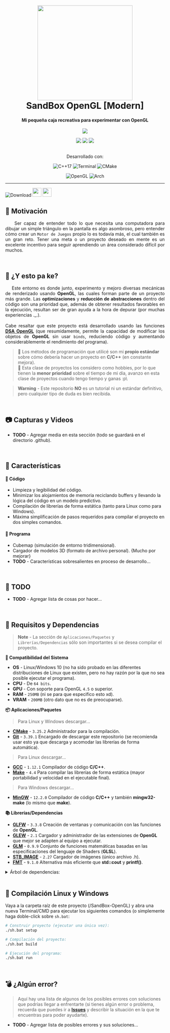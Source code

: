 <!--
=====> ENCABEZADO <=====
-->
<div align="center">
    <h1>
        <img src="https://avatars.githubusercontent.com/u/47906376?v=4" width="300">
        <br>SandBox OpenGL [Modern]
    </h1>
    <h4>Mi pequeña caja recreativa para experimentar con OpenGL</h4>

[![](https://dcbadge.vercel.app/api/server/VA5ENPXWPJ)](https://discord.gg/VA5ENPXWPJ)

[![](https://img.shields.io/github/release/HiperDoo/SandBox-OpenGL?style=for-the-badge&logo=Github&color=blue)](https://github.com/HiperDoo/SandBox-OpenGL/releases)
[![](https://img.shields.io/github/last-commit/HiperDoo/SandBox-OpenGL?style=for-the-badge&logo=Github&color=19A1CA)](https://github.com/HiperDoo/SandBox-OpenGL)
[![](https://img.shields.io/github/stars/HiperDoo/SandBox-OpenGL?style=for-the-badge&logo=Github&color=yellow)](https://github.com/HiperDoo/SandBox-OpenGL/stargazers)
    <br><br><p>Desarrollado con:</p>

![C++17](https://img.shields.io/badge/C++17-%2300599C.svg?style=for-the-badge&logo=c%2B%2B&logoColor=white)
![Terminal](https://img.shields.io/badge/GCC%2012.2.1-%234D4D4D.svg?style=for-the-badge&logo=windows-terminal&logoColor=white)
![CMake](https://img.shields.io/badge/CMake%203.25.2-%23008FBA.svg?style=for-the-badge&logo=cmake&logoColor=white)

![OpenGL](https://img.shields.io/badge/OpenGL%204.5-%23FFFFFF.svg?style=for-the-badge&logo=opengl)
![Arch](https://img.shields.io/badge/Arch%20Linux-1793D1?logo=arch-linux&logoColor=fff&style=for-the-badge)
</div>

<!--
=====> CUERPO <=====
-->

---
![Download](https://img.shields.io/badge/Descargar%20x64-0.0.1-%234ea94b.svg?style=for-the-badge)
<img src="https://github.com/HiperDoo/media/blob/main/icons/w10.png" width="28">
<img src="https://github.com/HiperDoo/media/blob/main/icons/linux.png" width="28">
<br>

## 🌟 Motivación
<p align="justify">
    &nbsp;&nbsp;&nbsp;&nbsp;Ser capaz de entender todo lo que necesita una computadora para dibujar un simple triángulo en la pantalla es algo asombroso, pero entender cómo crear un <code>Motor de Juegos</code> propio lo es todavía más, el cual también es un gran reto. Tener una meta o un proyecto deseado en mente es un excelente incentivo para seguir aprendiendo un área considerado difícil por muchos.
</p>
<br>

## 🧩 ¿Y esto pa ke?
<p align="justify">
    &nbsp;&nbsp;&nbsp;&nbsp;Este entorno es donde junto, experimento y mejoro diversas mecánicas de renderizado usando <strong>OpenGL</strong>, las cuales forman parte de un proyecto más grande. Las <strong>optimizaciones</strong> y <strong>reducción de abstracciones</strong> dentro del código son una prioridad que, además de obtener resultados favorables en la ejecución, resultan ser de gran ayuda a la hora de depurar (por muchas experiencias ._.).
    <br><br>Cabe resaltar que este proyecto está desarrollado usando las funciones <a href="https://www.khronos.org/opengl/wiki/Direct_State_Access#:~:text=Direct%20State%20Access%20(DSA)%20is,all%20parts%20of%20an%20application."><strong>DSA OpenGL</strong></a> (que resumidamente, permite la capacidad de modificar los objetos de <strong>OpenGL</strong> sin usar <code>binds</code>, reduciendo código y aumentando considerablemente el rendimiento del programa).
</p>

> 📌 Los métodos de programación que utilicé son mi **propio estándar** sobre cómo debería hacer un proyecto en **C/C++** (en constante mejora).\
📌 Esta clase de proyectos los considero como hobbies, por lo que tienen la **menor prioridad** sobre el tiempo de mi día, avanzo en esta clase de proyectos cuando tengo tiempo y ganas :p\

> **Warning** - Este repositorio **NO** es un tutorial ni un estándar definitivo, pero cualquier tipo de duda es bien recibida.

<br>

## 📷 Capturas y Videos
* **TODO** - Agregar media en esta sección (todo se guardará en el directorio .github).

<br>

## 🏅 Características
#### 🔶 Código
* Limpieza y legibilidad del código.
* Minimizar los alojamientos de memoria reciclando buffers y llevando la lógica del código en un modelo predictivo.
* Compilación de librerías de forma estática (tanto para Linux como para Windows).
* Máxima simplificación de pasos requeridos para compilar el proyecto en dos simples comandos.
#### 🔶 Programa
* Cubemap (simulación de entorno tridimensional).
* Cargador de modelos 3D (formato de archivo personal). {Mucho por mejorar}
* **TODO** - Características sobresalientes en proceso de desarrollo...

<br>

## 📜 TODO
* **TODO** - Agregar lista de cosas por hacer...

<br>

## 🧰 Requisitos y Dependencias
> **Note** - La sección de `Aplicaciones/Paquetes` y `Librerías/Dependencias` sólo son importantes si se desea compilar el proyecto.

**🔩 Compatibilidad del Sistema**
* **OS** - Linux/Windows 10 (no ha sido probado en las diferentes distribuciones de Linux que existen, pero no hay razón por la que no sea posible ejecutar el programa).
* **CPU** - De `64 bits`.
* **GPU** - Con soporte para OpenGL `4.5` o superior.
* **RAM** - `250MB` (ni se para que especifico esto xd).
* **VRAM** - `200MB` (otro dato que no es de preocuparse).

**📦 Aplicaciones/Paquetes**
> Para Linux y Windows descargar...
* **[CMake](https://cmake.org/download/)** - `3.25.2` Administrador para la compilación.
* **[Git](https://git-scm.com/downloads)** - `3.39.1` Encargado de descargar este repositorio (se recomienda usar esto ya que descarga y acomodar las librerías de forma automática).
> Para Linux descargar...
* **[GCC](https://www.geeksforgeeks.org/how-to-install-gcc-compiler-on-linux/)** - `1.12.1` Compilador de código **C/C++**.
* **[Make](https://www.geeksforgeeks.org/how-to-install-make-on-ubuntu/)** - `4.4` Para compilar las librerías de forma estática (mayor portabilidad y velocidad en el ejecutable final).
> Para Windows descargar...
* **[MinGW](https://github.com/niXman/mingw-builds-binaries/releases)** - `12.2.0` Compilador de código **C/C++** y también **mingw32-make** (lo mismo que **make**).

**📚 Librerías/Dependencias**
* **[GLFW](https://github.com/glfw/glfw)** - `3.3.8` Creación de ventanas y comunicación con las funciones de **OpenGL**.
* **[GLEW](https://github.com/Perlmint/glew-cmake/)** - `2.1` Cargador y administrador de las extensiones de **OpenGL** que mejor se adapten al equipo a ejecutar.
* **[GLM](https://github.com/g-truc/glm)** - `0.9.9` Conjunto de funciones matemáticas basadas en las especificaciones del lenguaje de Shaders (**GLSL**).
* **[STB_IMAGE](https://github.com/nothings/stb/blob/master/stb_image.h)** - `2.27` Cargador de imágenes (único archivo .h).
* **[FMT](https://github.com/fmtlib/fmt)** - `9.1.0` Alternativa más eficiente que **std::cout** y **printf()**.

<details>
<summary>Árbol de dependencias:</summary>

> Para que las dependencias (librerías) sean visibles por CMake, es necesario ordenarlas dentro de la carpeta `/SandBox-OpenGL/dep` de la siguiente manera (solamente en caso de **NO** haberse usado `Git`, sino una instalación y descarga completamente manual):
> ```
> $ SandBox-OpenGL
> ├── .github
> ├── dep
> │   ├── fmt
> |   |   ├── include/*.h
> |   |   ├── src/*.cc
> |   |   └── CMakeLists.txt
> │   ├── glew
> |   |   ├── build
> |   |   ├── include/GL/*.h
> |   |   └── src/*.c
> |   ├── glfw
> |   |   ├── include/*.h
> |   |   └── src/*.c & *.h
> |   ├── glm
> |   |   ├── glm
> |   |   |  ├── directorios...
> |   |   |  ├── CMakeLists.txt
> |   |   |  └── /*.hpp
> |   |   └── CMakeLists.txt
> │   └── stb
> |   |   └── stb_image.h
> ├── include
> ├── Release
> ├── src
> ├── .gitignore
> ├── .gitmodules
> ├── CMakeLists.txt
> └── README.md
> ```
</details>

<br>

<!-- REG ADD HKCU\CONSOLE /f /v VirtualTerminalLevel /t REG_DWORD /d 1 -->
## 🔨 Compilación Linux y Windows
 Vaya a la carpeta raíz de este proyecto (/SandBox-OpenGL) y abra una nueva Terminal/CMD para ejecutar los siguientes comandos (o simplemente haga doble-click sobre `sh.bat`:
```bash
# Construir proyecto (ejecutar una única vez):
./sh.bat setup

# Compilación del proyecto:
./sh.bat build

# Ejecución del programa:
./sh.bat run
```
<br>

## 💣 ¿Algún error?
> Aquí hay una lista de algunos de los posibles errores con soluciones que podrías llegar a enfrentarte (si tienes algún error o problema, recuerda que puedes ir a **[Issues](https://github.com/HiperDoo/SandBox-OpenGL/issues)** y describir la situación en la que te encuentras para poder ayudarte).
* **TODO** - Agregar lista de posibles errores y sus soluciones...

